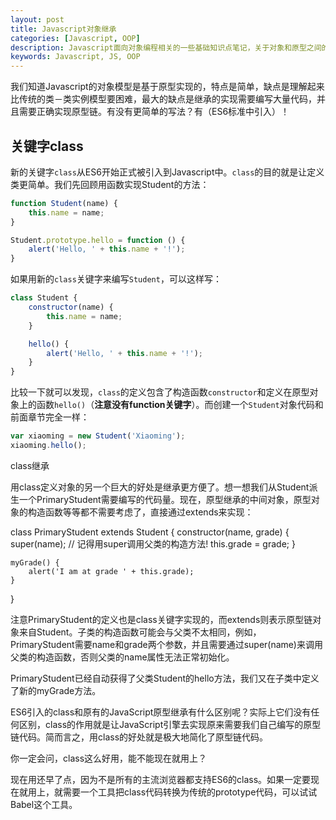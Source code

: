 ```yaml
---
layout: post
title: Javascript对象继承
categories: [Javascript, OOP]
description: Javascript面向对象编程相关的一些基础知识点笔记，关于对象和原型之间的关系等概念的速记。
keywords: Javascript, JS, OOP
---
```


我们知道Javascript的对象模型是基于原型实现的，特点是简单，缺点是理解起来比传统的类－类实例模型要困难，最大的缺点是继承的实现需要编写大量代码，并且需要正确实现原型链。有没有更简单的写法？有（ES6标准中引入）！

## 关键字class

新的关键字`class`从ES6开始正式被引入到Javascript中。`class`的目的就是让定义类更简单。我们先回顾用函数实现Student的方法：

```javascript
function Student(name) {
    this.name = name;
}

Student.prototype.hello = function () {
    alert('Hello, ' + this.name + '!');
}
```

如果用新的`class`关键字来编写`Student`，可以这样写：

```javascript
class Student {
    constructor(name) {
        this.name = name;
    }

    hello() {
        alert('Hello, ' + this.name + '!');
    }
}
```

比较一下就可以发现，`class`的定义包含了构造函数`constructor`和定义在原型对象上的函数`hello()`（**注意没有function关键字**）。而创建一个`Student`对象代码和前面章节完全一样：

```javascript
var xiaoming = new Student('Xiaoming');
xiaoming.hello();
```

class继承

用class定义对象的另一个巨大的好处是继承更方便了。想一想我们从Student派生一个PrimaryStudent需要编写的代码量。现在，原型继承的中间对象，原型对象的构造函数等等都不需要考虑了，直接通过extends来实现：

class PrimaryStudent extends Student {
    constructor(name, grade) {
        super(name); // 记得用super调用父类的构造方法!
        this.grade = grade;
    }

    myGrade() {
        alert('I am at grade ' + this.grade);
    }
}

注意PrimaryStudent的定义也是class关键字实现的，而extends则表示原型链对象来自Student。子类的构造函数可能会与父类不太相同，例如，PrimaryStudent需要name和grade两个参数，并且需要通过super(name)来调用父类的构造函数，否则父类的name属性无法正常初始化。

PrimaryStudent已经自动获得了父类Student的hello方法，我们又在子类中定义了新的myGrade方法。

ES6引入的class和原有的JavaScript原型继承有什么区别呢？实际上它们没有任何区别，class的作用就是让JavaScript引擎去实现原来需要我们自己编写的原型链代码。简而言之，用class的好处就是极大地简化了原型链代码。

你一定会问，class这么好用，能不能现在就用上？

现在用还早了点，因为不是所有的主流浏览器都支持ES6的class。如果一定要现在就用上，就需要一个工具把class代码转换为传统的prototype代码，可以试试Babel这个工具。

